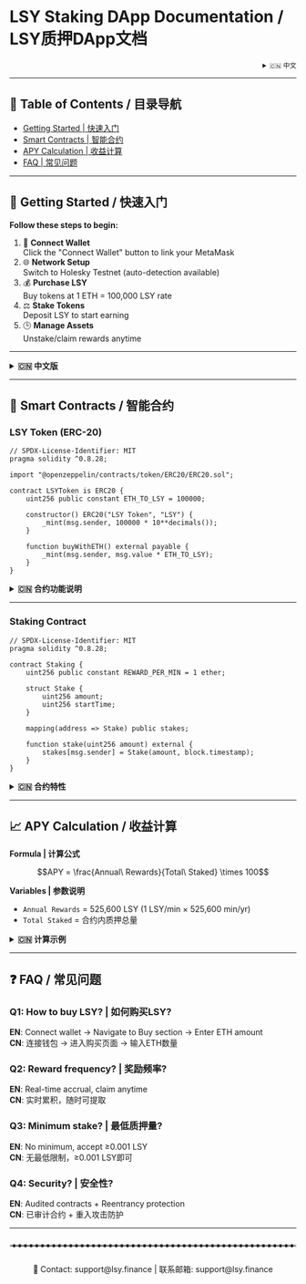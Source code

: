 # LSY Staking DApp Documentation / LSY质押DApp文档

<div align="right">
  <small>
    <details>
      <summary>🇨🇳 中文</summary>
      <a href="#中文文档">跳至中文版</a>
    </details>
  </small>
</div>

---

## 🌟 Table of Contents / 目录导航
- [Getting Started | 快速入门](#-getting-started--快速入门)
- [Smart Contracts | 智能合约](#-smart-contracts--智能合约)
- [APY Calculation | 收益计算](#-apy-calculation--收益计算)
- [FAQ | 常见问题](#-faq--常见问题)

---

## 🚀 Getting Started / 快速入门

**Follow these steps to begin:**
1. 🔗 **Connect Wallet**  
   Click the "Connect Wallet" button to link your MetaMask
2. 🌐 **Network Setup**  
   Switch to Holesky Testnet (auto-detection available)
3. 💰 **Purchase LSY**  
   Buy tokens at 1 ETH = 100,000 LSY rate
4. ⚖️ **Stake Tokens**  
   Deposit LSY to start earning
5. 🕒 **Manage Assets**  
   Unstake/claim rewards anytime

---

<details>
  <summary><strong>🇨🇳 中文版</strong></summary>

**开始步骤：**
1. 🔗 **连接钱包**  
   点击"Connect Wallet"按钮连接MetaMask
2. 🌐 **网络设置**  
   切换到Holesky测试网（支持自动检测）
3. 💰 **购买LSY**  
   按1 ETH = 100,000 LSY汇率购买
4. ⚖️ **质押代币**  
   存入LSY开始赚取收益
5. 🕒 **资产管理**  
   随时解押或提取奖励
</details>

---

## 📜 Smart Contracts / 智能合约

### LSY Token (ERC-20)
```solidity
// SPDX-License-Identifier: MIT
pragma solidity ^0.8.28;

import "@openzeppelin/contracts/token/ERC20/ERC20.sol";

contract LSYToken is ERC20 {
    uint256 public constant ETH_TO_LSY = 100000;
    
    constructor() ERC20("LSY Token", "LSY") {
        _mint(msg.sender, 100000 * 10**decimals());
    }

    function buyWithETH() external payable {
        _mint(msg.sender, msg.value * ETH_TO_LSY);
    }
}
```

<details>
  <summary><strong>🇨🇳 合约功能说明</strong></summary>
  
- **代币标准**: ERC-20
- **初始供应**: 100,000 LSY
- **购买机制**: 1 ETH 可兑换 100,000 LSY
- **权限控制**: 仅合约所有者可增发代币
</details>

---

### Staking Contract
```solidity
// SPDX-License-Identifier: MIT
pragma solidity ^0.8.28;

contract Staking {
    uint256 public constant REWARD_PER_MIN = 1 ether;
    
    struct Stake {
        uint256 amount;
        uint256 startTime;
    }
    
    mapping(address => Stake) public stakes;

    function stake(uint256 amount) external {
        stakes[msg.sender] = Stake(amount, block.timestamp);
    }
}
```

<details>
  <summary><strong>🇨🇳 合约特性</strong></summary>

- **防重入保护**: 使用OpenZeppelin的ReentrancyGuard
- **奖励机制**: 每分钟1 LSY/质押代币
- **安全设计**: 转账前验证合约余额
- **灵活存取**: 支持随时解押
</details>

---

## 📈 APY Calculation / 收益计算

**Formula | 计算公式**  
```math
APY = \frac{Annual\ Rewards}{Total\ Staked} \times 100
```

**Variables | 参数说明**  
- `Annual Rewards` = 525,600 LSY (1 LSY/min × 525,600 min/yr)
- `Total Staked` = 合约内质押总量

<details>
  <summary><strong>🇨🇳 计算示例</strong></summary>

假设总质押量 = 1,000,000 LSY：
```text
APY = (525,600 / 1,000,000) × 100 = 52.56%
```
即年化收益率约为52.56%
</details>

---

## ❓ FAQ / 常见问题

### Q1: How to buy LSY? | 如何购买LSY?
**EN**: Connect wallet → Navigate to Buy section → Enter ETH amount  
**CN**: 连接钱包 → 进入购买页面 → 输入ETH数量

### Q2: Reward frequency? | 奖励频率?
**EN**: Real-time accrual, claim anytime  
**CN**: 实时累积，随时可提取

### Q3: Minimum stake? | 最低质押量?
**EN**: No minimum, accept ≥0.001 LSY  
**CN**: 无最低限制，≥0.001 LSY即可

### Q4: Security? | 安全性?
**EN**: Audited contracts + Reentrancy protection  
**CN**: 已审计合约 + 重入攻击防护

---

<div align="center">
  <hr style="border: 2px dashed #ccc; margin: 2em 0;">
  <p>📧 Contact: support@lsy.finance | 联系邮箱: support@lsy.finance</p>
</div>